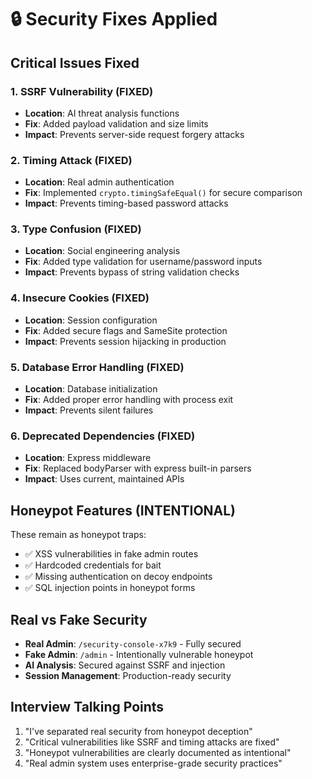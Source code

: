 # 🔒 Security Fixes Applied

## Critical Issues Fixed

### 1. SSRF Vulnerability (FIXED)
- **Location**: AI threat analysis functions
- **Fix**: Added payload validation and size limits
- **Impact**: Prevents server-side request forgery attacks

### 2. Timing Attack (FIXED)
- **Location**: Real admin authentication
- **Fix**: Implemented `crypto.timingSafeEqual()` for secure comparison
- **Impact**: Prevents timing-based password attacks

### 3. Type Confusion (FIXED)
- **Location**: Social engineering analysis
- **Fix**: Added type validation for username/password inputs
- **Impact**: Prevents bypass of string validation checks

### 4. Insecure Cookies (FIXED)
- **Location**: Session configuration
- **Fix**: Added secure flags and SameSite protection
- **Impact**: Prevents session hijacking in production

### 5. Database Error Handling (FIXED)
- **Location**: Database initialization
- **Fix**: Added proper error handling with process exit
- **Impact**: Prevents silent failures

### 6. Deprecated Dependencies (FIXED)
- **Location**: Express middleware
- **Fix**: Replaced bodyParser with express built-in parsers
- **Impact**: Uses current, maintained APIs

## Honeypot Features (INTENTIONAL)
These remain as honeypot traps:
- ✅ XSS vulnerabilities in fake admin routes
- ✅ Hardcoded credentials for bait
- ✅ Missing authentication on decoy endpoints
- ✅ SQL injection points in honeypot forms

## Real vs Fake Security
- **Real Admin**: `/security-console-x7k9` - Fully secured
- **Fake Admin**: `/admin` - Intentionally vulnerable honeypot
- **AI Analysis**: Secured against SSRF and injection
- **Session Management**: Production-ready security

## Interview Talking Points
1. "I've separated real security from honeypot deception"
2. "Critical vulnerabilities like SSRF and timing attacks are fixed"
3. "Honeypot vulnerabilities are clearly documented as intentional"
4. "Real admin system uses enterprise-grade security practices"
